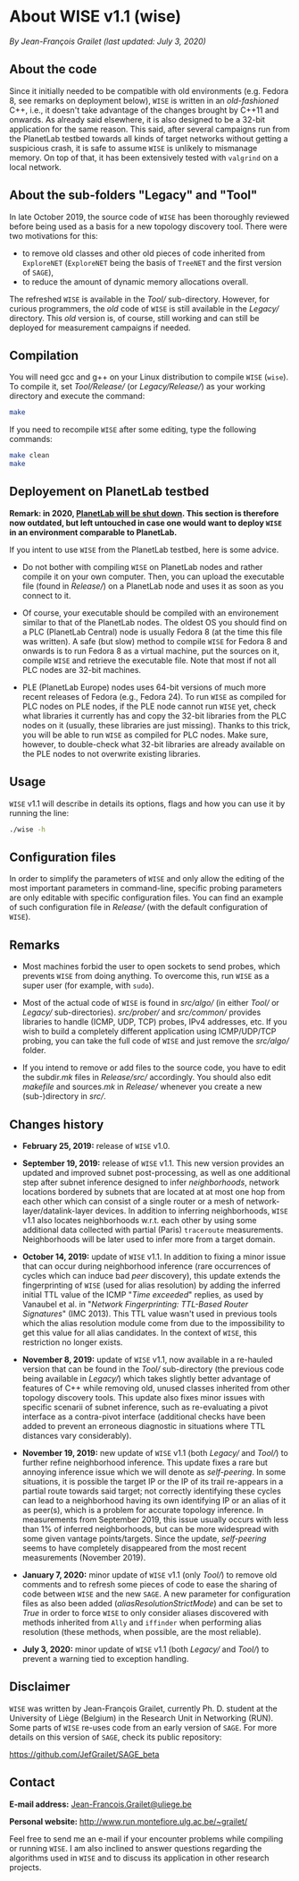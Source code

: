 # About WISE v1.1 (wise)

*By Jean-François Grailet (last updated: July 3, 2020)*

## About the code

Since it initially needed to be compatible with old environments (e.g. Fedora 8, see remarks on deployment below), `WISE` is written in an _old-fashioned_ C++, i.e., it doesn't take advantage of the changes brought by C++11 and onwards. As already said elsewhere, it is also designed to be a 32-bit application for the same reason. This said, after several campaigns run from the PlanetLab testbed towards all kinds of target networks without getting a suspicious crash, it is safe to assume `WISE` is unlikely to mismanage memory. On top of that, it has been extensively tested with `valgrind` on a local network.

## About the sub-folders "Legacy" and "Tool"

In late October 2019, the source code of `WISE` has been thoroughly reviewed before being used as a basis for a new topology discovery tool. There were two motivations for this:
* to remove old classes and other old pieces of code inherited from `ExploreNET` (`ExploreNET` being the basis of `TreeNET` and the first version of `SAGE`), 
* to reduce the amount of dynamic memory allocations overall.

The refreshed `WISE` is available in the *Tool/* sub-directory. However, for curious programmers, the *old* code of `WISE` is still available in the *Legacy/* directory. This *old* version is, of course, still working and can still be deployed for measurement campaigns if needed.

## Compilation

You will need gcc and g++ on your Linux distribution to compile `WISE` (`wise`). To compile it, set *Tool/Release/* (or *Legacy/Release/*) as your working directory and execute the command:

```sh
make
```

If you need to recompile `WISE` after some editing, type the following commands:

```sh
make clean
make
```

## Deployement on PlanetLab testbed

**Remark: in 2020, [PlanetLab will be shut down](https://www.systemsapproach.org/blog/its-been-a-fun-ride). This section is therefore now outdated, but left untouched in case one would want to deploy `WISE` in an environment comparable to PlanetLab.**

If you intent to use `WISE` from the PlanetLab testbed, here is some advice.

* Do not bother with compiling `WISE` on PlanetLab nodes and rather compile it on your own computer. Then, you can upload the executable file (found in *Release/*) on a PlanetLab node and uses it as soon as you connect to it.

* Of course, your executable should be compiled with an environement similar to that of the PlanetLab nodes. The oldest OS you should find on a PLC (PlanetLab Central) node is usually Fedora 8 (at the time this file was written). A safe (but slow) method to compile `WISE` for Fedora 8 and onwards is to run Fedora 8 as a virtual machine, put the sources on it, compile `WISE` and retrieve the executable file. Note that most if not all PLC nodes are 32-bit machines.

* PLE (PlanetLab Europe) nodes uses 64-bit versions of much more recent releases of Fedora (e.g., Fedora 24). To run `WISE` as compiled for PLC nodes on PLE nodes, if the PLE node cannot run `WISE` yet, check what libraries it currently has and copy the 32-bit libraries from the PLC nodes on it (usually, these libraries are just missing). Thanks to this trick, you will be able to run `WISE` as compiled for PLC nodes. Make sure, however, to double-check what 32-bit libraries are already available on the PLE nodes to not overwrite existing libraries.

## Usage

`WISE` v1.1 will describe in details its options, flags and how you can use it by running the line:

```sh
./wise -h
```

## Configuration files

In order to simplify the parameters of `WISE` and only allow the editing of the most important parameters in command-line, specific probing parameters are only editable with specific configuration files. You can find an example of such configuration file in *Release/* (with the default configuration of `WISE`).

## Remarks

* Most machines forbid the user to open sockets to send probes, which prevents `WISE` from doing anything. To overcome this, run `WISE` as a super user (for example, with `sudo`).

* Most of the actual code of `WISE` is found in *src/algo/* (in either *Tool/* or *Legacy/* sub-directories). *src/prober/* and *src/common/* provides libraries to handle (ICMP, UDP, TCP) probes, IPv4 addresses, etc. If you wish to build a completely different application using ICMP/UDP/TCP probing, you can take the full code of ``WISE`` and just remove the *src/algo/* folder.

* If you intend to remove or add files to the source code, you have to edit the subdir.*mk* files in *Release/src/* accordingly. You should also edit *makefile* and sources.*mk* in *Release/* whenever you create a new (sub-)directory in *src/*.

## Changes history

* **February 25, 2019:** release of `WISE` v1.0.

* **September 19, 2019:** release of `WISE` v1.1. This new version provides an updated and improved subnet post-processing, as well as one additional step after subnet inference designed to infer *neighborhoods*, network locations bordered by subnets that are located at at most one hop from each other which can consist of a single router or a mesh of network-layer/datalink-layer devices. In addition to inferring neighborhoods, `WISE` v1.1 also locates neighborhoods w.r.t. each other by using some additional data collected with partial (Paris) `traceroute` measurements. Neighborhoods will be later used to infer more from a target domain.

* **October 14, 2019:** update of `WISE` v1.1. In addition to fixing a minor issue that can occur during neighborhood inference (rare occurrences of cycles which can induce bad _peer_ discovery), this update extends the fingerprinting of `WISE` (used for alias resolution) by adding the inferred initial TTL value of the ICMP "_Time exceeded_" replies, as used by Vanaubel et al. in "_Network Fingerprinting: TTL-Based Router Signatures_" (IMC 2013). This TTL value wasn't used in previous tools which the alias resolution module come from due to the impossibility to get this value for all alias candidates. In the context of `WISE`, this restriction no longer exists.

* **November 8, 2019:** update of `WISE` v1.1, now available in a re-hauled version that can be found in the *Tool/* sub-directory (the previous code being available in *Legacy/*) which takes slightly better advantage of features of C++ while removing old, unused classes inherited from other topology discovery tools. This update also fixes minor issues with specific scenarii of subnet inference, such as re-evaluating a pivot interface as a contra-pivot interface (additional checks have been added to prevent an erroneous diagnostic in situations where TTL distances vary considerably).

* **November 19, 2019:** new update of `WISE` v1.1 (both *Legacy/* and *Tool/*) to further refine neighborhood inference. This update fixes a rare but annoying inference issue which we will denote as *self-peering*. In some situations, it is possible the target IP or the IP of its trail re-appears in a partial route towards said target; not correctly identifying these cycles can lead to a neighborhood having its own identifying IP or an alias of it as peer(s), which is a problem for accurate topology inference. In measurements from September 2019, this issue usually occurs with less than 1% of inferred neighborhoods, but can be more widespread with some given vantage points/targets. Since the update, *self-peering* seems to have completely disappeared from the most recent measurements (November 2019).

* **January 7, 2020:** minor update of `WISE` v1.1 (only *Tool/*) to remove old comments and to refresh some pieces of code to ease the sharing of code between `WISE` and the new `SAGE`. A new parameter for configuration files as also been added (_aliasResolutionStrictMode_) and can be set to _True_ in order to force `WISE` to only consider aliases discovered with methods inherited from `Ally` and `iffinder` when performing alias resolution (these methods, when possible, are the most reliable).

* **July 3, 2020:** minor update of `WISE` v1.1 (both *Legacy/* and *Tool/*) to prevent a warning tied to exception handling.

## Disclaimer

`WISE` was written by Jean-François Grailet, currently Ph. D. student at the University of Liège (Belgium) in the Research Unit in Networking (RUN). Some parts of `WISE` re-uses code from an early version of `SAGE`. For more details on this version of `SAGE`, check its public repository:

https://github.com/JefGrailet/SAGE_beta

## Contact

**E-mail address:** Jean-Francois.Grailet@uliege.be

**Personal website:** http://www.run.montefiore.ulg.ac.be/~grailet/

Feel free to send me an e-mail if your encounter problems while compiling or running `WISE`. I am also inclined to answer questions regarding the algorithms used in `WISE` and to discuss its application in other research projects.
